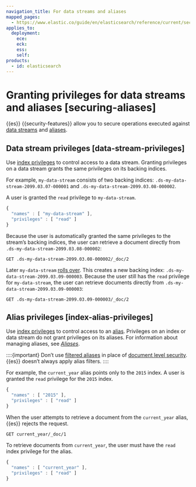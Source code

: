 ```yaml
---
navigation_title: For data streams and aliases
mapped_pages:
  - https://www.elastic.co/guide/en/elasticsearch/reference/current/securing-aliases.html
applies_to:
  deployment:
    ece:
    eck:
    ess:
    self:
products:
  - id: elasticsearch
---
```


# Granting privileges for data streams and aliases [securing-aliases]

{{es}} {{security-features}} allow you to secure operations executed against [data streams](../../../manage-data/data-store/data-streams.md) and [aliases](../../../manage-data/data-store/aliases.md).

## Data stream privileges [data-stream-privileges]

Use [index privileges](/deploy-manage/users-roles/cluster-or-deployment-auth/elasticsearch-privileges.md#privileges-list-indices) to control access to a data stream. Granting privileges on a data stream grants the same privileges on its backing indices.

For example, `my-data-stream` consists of two backing indices: `.ds-my-data-stream-2099.03.07-000001` and `.ds-my-data-stream-2099.03.08-000002`.

A user is granted the `read` privilege to `my-data-stream`.

```js
{
  "names" : [ "my-data-stream" ],
  "privileges" : [ "read" ]
}
```

Because the user is automatically granted the same privileges to the stream’s backing indices, the user can retrieve a document directly from `.ds-my-data-stream-2099.03.08-000002`:

```console
GET .ds-my-data-stream-2099.03.08-000002/_doc/2
```

Later `my-data-stream` [rolls over](../../../manage-data/data-store/data-streams/use-data-stream.md#manually-roll-over-a-data-stream). This creates a new backing index: `.ds-my-data-stream-2099.03.09-000003`. Because the user still has the `read` privilege for `my-data-stream`, the user can retrieve documents directly from `.ds-my-data-stream-2099.03.09-000003`:

```console
GET .ds-my-data-stream-2099.03.09-000003/_doc/2
```


## Alias privileges [index-alias-privileges]

Use [index privileges](/deploy-manage/users-roles/cluster-or-deployment-auth/elasticsearch-privileges.md#privileges-list-indices) to control access to an [alias](../../../manage-data/data-store/aliases.md). Privileges on an index or data stream do not grant privileges on its aliases. For information about managing aliases, see [*Aliases*](../../../manage-data/data-store/aliases.md).

::::{important}
Don’t use [filtered aliases](../../../manage-data/data-store/aliases.md#filter-alias) in place of [document level security](controlling-access-at-document-field-level.md). {{es}} doesn’t always apply alias filters.
::::


For example, the `current_year` alias points only to the `2015` index. A user is granted the `read` privilege for the `2015` index.

```js
{
  "names" : [ "2015" ],
  "privileges" : [ "read" ]
}
```

When the user attempts to retrieve a document from the `current_year` alias, {{es}} rejects the request.

```console
GET current_year/_doc/1
```

To retrieve documents from `current_year`, the user must have the `read` index privilege for the alias.

```js
{
  "names" : [ "current_year" ],
  "privileges" : [ "read" ]
}
```


